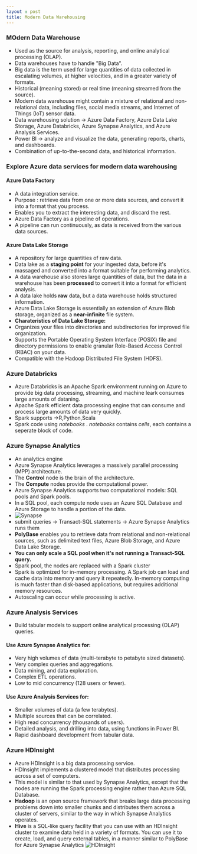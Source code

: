 ```yaml
---
layout : post
title: Modern Data Warehousing
---
```


### MOdern Data Warehouse
* Used as the source for analysis, reporting, and online analytical processing (OLAP).
* Data warehouses have to handle "Big Data".
* Big data is the term used for large quantities of data collected in escalating volumes, at higher velocities, and in a greater variety of formats.
* Historical (meaning stored) or real time (meaning streamed from the source).
* Modern data warehouse might contain a mixture of relational and non-relational data, including files, social media streams, and Internet of Things (IoT) sensor data.
* Data warehousing solution -> Azure Data Factory, Azure Data Lake Storage, Azure Databricks, Azure Synapse Analytics, and Azure Analysis Services.
* Power BI ->  analyze and visualize the data, generating reports, charts, and dashboards.
* Combination of up-to-the-second data, and historical information.

### Explore Azure data services for modern data warehousing
#### Azure Data Factory
* A data integration service. 
* Purpose : retrieve data from one or more data sources, and convert it into a format that you process.
* Enables you to extract the interesting data, and discard the rest.
* Azure Data Factory as a pipeline of operations. 
* A pipeline can run continuously, as data is received from the various data sources.
#### Azure Data Lake Storage
* A repository for large quantities of raw data.
* Data lake as a **staging point** for your ingested data, before it's massaged and converted into a format suitable for performing analytics.
* A data warehouse also stores large quantities of data, but the data in a warehouse has been **processed** to convert it into a format for efficient analysis.
* A data lake holds **raw** data, but a data warehouse holds structured information.
* Azure Data Lake Storage is essentially an extension of Azure Blob storage, organized as a **near-infinite** file system. 
* **Charateristics of Data Lake Storage:**
* Organizes your files into directories and subdirectories for improved file organization. 
* Supports the Portable Operating System Interface (POSIX) file and directory permissions to enable granular Role-Based Access Control (RBAC) on your data.
* Compatible with the Hadoop Distributed File System (HDFS).

### Azure Databricks
* Azure Databricks is an Apache Spark environment running on Azure to provide big data processing, streaming, and machine leark consumes large amounts of dataning.
* Apache Spark efficient data processing engine that can consume and process large amounts of data very quickly. 
* Spark supports ->R,Python,Scala
* Spark code using _notebooks_ . _notebooks_ contains _cells_, each contains a seperate block of code.

###  Azure Synapse Analytics
* An analytics engine
* Azure Synapse Analytics leverages a massively parallel processing (MPP) architecture.
* The **Control** node is the brain of the architecture. 
* The **Compute** nodes provide the computational power.
* Azure Synapse Analytics supports two computational models: SQL pools and Spark pools.
* In a SQL pool, each compute node uses an Azure SQL Database and Azure Storage to handle a portion of the data.
* ![Synapse](https://raw.githubusercontent.com/TrailBlazed/trailblazed.github.io/gh-pages/assets/3-synapse.png)
* submit queries -> Transact-SQL statements -> Azure Synapse Analytics runs them
* **PolyBase** enables you to retrieve data from relational and non-relational sources, such as delimited text files, Azure Blob Storage, and Azure Data Lake Storage. 
* **You can only scale a SQL pool when it's not running a Transact-SQL query.**
* Spark pool, the nodes are replaced with a Spark cluster
* Spark is optimized for in-memory processing. A Spark job can load and cache data into memory and query it repeatedly. In-memory computing is much faster than disk-based applications, but requires additional memory resources.
*  Autoscaling can occur while processing is active.
### Azure Analysis Services
* Build tabular models to support online analytical processing (OLAP) queries.

#### Use Azure Synapse Analytics for:
* Very high volumes of data (multi-terabyte to petabyte sized datasets).
* Very complex queries and aggregations.
* Data mining, and data exploration.
* Complex ETL operations. 
* Low to mid concurrency (128 users or fewer).

#### Use Azure Analysis Services for:
* Smaller volumes of data (a few terabytes).
* Multiple sources that can be correlated.
* High read concurrency (thousands of users).
* Detailed analysis, and drilling into data, using functions in Power BI.
* Rapid dashboard development from tabular data.

### Azure HDInsight
* Azure HDInsight is a big data processing service.
* HDInsight implements a clustered model that distributes processing across a set of computers.
* This model is similar to that used by Synapse Analytics, except that the nodes are running the Spark processing engine rather than Azure SQL Database.
* **Hadoop** is an open source framework that breaks large data processing problems down into smaller chunks and distributes them across a cluster of servers, similar to the way in which Synapse Analytics operates.
* **Hive** is a SQL-like query facility that you can use with an HDInsight cluster to examine data held in a variety of formats. You can use it to create, load, and query external tables, in a manner similar to PolyBase for Azure Synapse Analytics
![HDInsight](https://raw.githubusercontent.com/TrailBlazed/trailblazed.github.io/gh-pages/assets/3-hdinsight.png)
